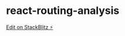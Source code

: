 # react-routing-analysis

[Edit on StackBlitz ⚡️](https://stackblitz.com/edit/react-routing-analysis)